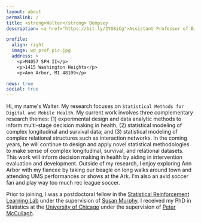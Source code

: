 ```yaml
---
layout: about
permalink: /
title: <strong>Walter</strong> Dempsey
description: <a href="https://bit.ly/2YO8iCg">Assistant Professor of Biostatistics</a>. 

profile:
  align: right
  image: wd_prof_pic.jpg
  address: >
    <p>M4057 SPH II</p>
    <p>1415 Washington Heights</p>
    <p>Ann Arbor, MI 48109</p>

news: true
social: true
---
```


Hi, my name's Walter.  My research focuses on `Statistical Methods for
Digital and Mobile Health`.  My current work involves three
complementary research themes: (1) experimental design and data
analytic methods to inform multi-stage decision making in health; (2)
statistical modeling of complex longitudinal and survival data; and
(3) statistical modeling of complex relational structures such as
interaction networks. In the coming years, he will continue to design
and apply novel statistical methodologies to make sense of complex
longitudinal, survival, and relational datasets. This work will inform
decision making in health by aiding in intervention evaluation and
development. Outside of my research, I enjoy exploring Ann Arbor
with my fiancee by taking our beagle on long walks around town and
attending UMS performances or shows at the Ark.  I'm also an avid
soccer fan and play way too much rec league soccer.

Prior to joining, I was a postdoctoral fellow in the
[Statistical Reinforcement Learning Lab](http://people.seas.harvard.edu/~samurphy/lab/overview.html)
under the supervision of
[Susan Murphy](people.seas.harvard.edu/~samurphy/). I received my PhD
in Statistics at the
[University of Chicago](http://galton.uchicago.edu) under the
supervision of [Peter McCullagh](http://galton.uchicago.edu/~pmcc/).

